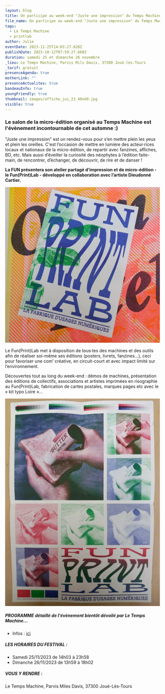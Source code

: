 ```yaml
---
layout: blog
title: On participe au week-end "Juste une impression" du Temps Machine !
file_name: On participe au week-end "Juste une impression" du Temps Machine !
tags:
  - Le Temps Machine
  - printlab
author: Julie
eventDate: 2023-11-25T14:03:27.628Z
publishDate: 2023-10-12T07:59:27.660Z
duration: samedi 25 et dimanche 26 novembre
_lieu: Le Temps Machine, Parvis Mils Davis, 37300 Joué-lès-Tours
_tarif: gratuit
presenceAgenda: true
motherLink: ""
presenceActualites: true
bandeauInfo: true
youngFriendly: true
thumbnail: images/affiche_jui_23_40x60.jpg
visible: true
---
```

### Le salon de la micro-édition organisé au Temps Machine est l'évènement incontournable de cet automne :)

"Juste une impression" est un rendez-vous pour s’en mettre plein les yeux et plein les oreilles. C'est l’occasion de mettre en lumière des acteur·rices locaux et nationaux de la micro-édition, de repartir avec fanzines, affiches, BD, etc. Mais aussi d’éveiller la curiosité des néophytes à l’édition faite-main, de rencontrer, d’échanger, de découvrir, de rire et de danser !

**La FUN présentera son atelier partagé d’impression et de micro-édition - le Fun(Print)Lab - développé en collaboration avec l’artiste Dieudonné Cartier.**

![](images/20231009_142632.jpg)

Le Fun(Print)Lab met à disposition de tous·tes des machines et des outils afin de réaliser soi-même ses éditions (posters, livrets, fanzines…), ceci pour favoriser une com’ créative, en circuit-court et avec impact limité sur l’environnement.

Découvertes tout au long du week-end : démos de machines, présentation des éditions de collectifs, associations et artistes imprimées en risographie au Fun(Print)Lab, fabrication de cartes postales, marques pages etc avec le « kit typo Loire »...

![](images/20231009_151837.jpg)

##### PROGRAMME détaillé de l'évènement bientôt dévoilé par Le Temps Machine...

* Infos : [ici](https://www.letempsmachine.com/agenda/juste-une-impression-le-week-end-du-fanzine-et-de-la-micro-edition) 

##### LES HORAIRES DU FESTIVAL :

* Samedi 25/11/2023 de 14h03 à 23h58
* Dimanche 26/11/2023 de 13h59 à 18h02

##### VOUS Y RENDRE :

Le Temps Machine, Parvis Miles Davis, 37300 Joué-Lès-Tours